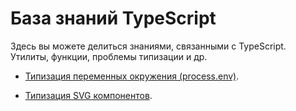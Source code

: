# База знаний TypeScript

Здесь вы можете делиться знаниями, связанными с TypeScript. Утилиты, функции, проблемы типизации и др.

- [Типизация переменных окружения (process.env)](./useEffectDebugger/README.md).

- [Типизация SVG компонентов](./usePreloader//README.md).